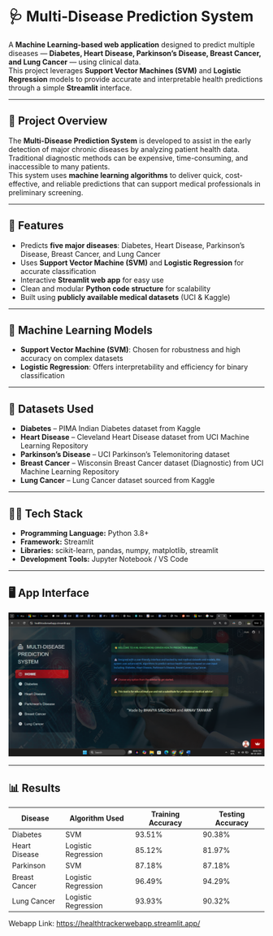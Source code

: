 # 🩺 Multi-Disease Prediction System

A **Machine Learning-based web application** designed to predict multiple diseases — **Diabetes, Heart Disease, Parkinson’s Disease, Breast Cancer, and Lung Cancer** — using clinical data.  
This project leverages **Support Vector Machines (SVM)** and **Logistic Regression** models to provide accurate and interpretable health predictions through a simple **Streamlit** interface.

---

## 📘 Project Overview
The **Multi-Disease Prediction System** is developed to assist in the early detection of major chronic diseases by analyzing patient health data.  
Traditional diagnostic methods can be expensive, time-consuming, and inaccessible to many patients.  
This system uses **machine learning algorithms** to deliver quick, cost-effective, and reliable predictions that can support medical professionals in preliminary screening.

---

## 🚀 Features
- Predicts **five major diseases**: Diabetes, Heart Disease, Parkinson’s Disease, Breast Cancer, and Lung Cancer  
- Uses **Support Vector Machine (SVM)** and **Logistic Regression** for accurate classification  
- Interactive **Streamlit web app** for easy use  
- Clean and modular **Python code structure** for scalability  
- Built using **publicly available medical datasets** (UCI & Kaggle)

---

## 🧠 Machine Learning Models
- **Support Vector Machine (SVM)**: Chosen for robustness and high accuracy on complex datasets  
- **Logistic Regression**: Offers interpretability and efficiency for binary classification  

---

## 🧩 Datasets Used
- **Diabetes** – PIMA Indian Diabetes dataset from Kaggle  
- **Heart Disease** – Cleveland Heart Disease dataset from UCI Machine Learning Repository 
- **Parkinson’s Disease** – UCI Parkinson’s Telemonitoring dataset
- **Breast Cancer** – Wisconsin Breast Cancer dataset (Diagnostic) from UCI Machine Learning Repository  
- **Lung Cancer** – Lung Cancer dataset sourced from Kaggle

---

## 👩‍💻 Tech Stack
- **Programming Language:** Python 3.8+  
- **Framework:** Streamlit  
- **Libraries:** scikit-learn, pandas, numpy, matplotlib, streamlit
- **Development Tools:** Jupyter Notebook / VS Code  

---

## 🖥️ App Interface
![Home Page](images/home.png)

---

## 📊 Results

| Disease         | Algorithm Used       | Training Accuracy | Testing Accuracy |
|-----------------|----------------------|-------------------|------------------|
| Diabetes        | SVM                  | 93.51%            | 90.38%           |
| Heart Disease   | Logistic Regression  | 85.12%            | 81.97%           |
| Parkinson       | SVM                  | 87.18%            | 87.18%           |
| Breast Cancer   | Logistic Regression  | 96.49%            | 94.29%           |
| Lung Cancer     | Logistic Regression  | 93.93%            | 90.32%           |


Webapp Link: https://healthtrackerwebapp.streamlit.app/
